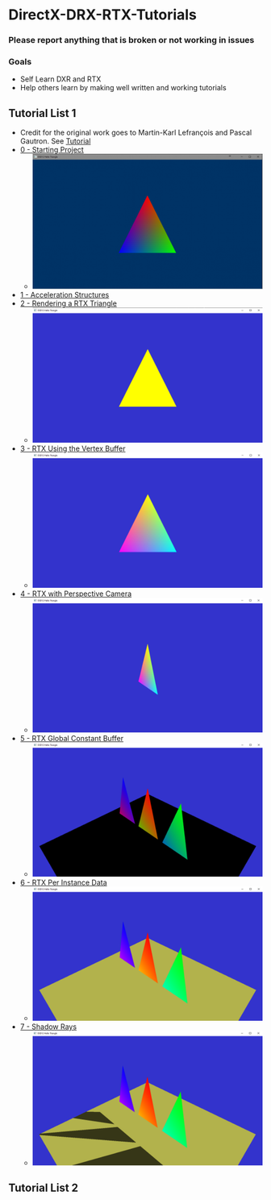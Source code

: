 # DirectX-DRX-RTX-Tutorials

### Please report anything that is broken or not working in issues
### Goals
   * Self Learn DXR and RTX
   * Help others learn by making well written and working tutorials
## Tutorial List 1
* Credit for the original work goes to Martin-Karl Lefrançois and Pascal Gautron. See [Tutorial](https://developer.nvidia.com/rtx/raytracing/dxr/dx12-raytracing-tutorial-part-1)
* [0 - Starting Project](https://github.com/cpyburn/DirectX-RTX-Tutorials/tree/main/0%20-%20Starting%20Project)
    * ![](https://github.com/cpyburn/DirectX-RTX-Tutorials/blob/main/0%20-%20Starting%20Project/1.PNG)
* [1 - Acceleration Structures](https://github.com/cpyburn/DirectX-RTX-Tutorials/tree/main/1%20-%20Acceleration%20Structures)
* [2 - Rendering a RTX Triangle](https://github.com/cpyburn/DirectX-RTX-Tutorials/tree/main/2%20-%20Rendering%20a%20RTX%20Triangle)
    * ![](https://github.com/cpyburn/DirectX-RTX-Tutorials/blob/main/2%20-%20Rendering%20a%20RTX%20Triangle/14.1.PNG)
* [3 - RTX Using the Vertex Buffer](https://github.com/cpyburn/DirectX-RTX-Tutorials/tree/main/3%20-%20RTX%20Using%20the%20Vertex%20Buffer)
    * ![](https://github.com/cpyburn/DirectX-RTX-Tutorials/blob/main/3%20-%20RTX%20Using%20the%20Vertex%20Buffer/17.1.PNG)
* [4 - RTX with Perspective Camera](https://github.com/cpyburn/DirectX-RTX-Tutorials/tree/main/4%20-%20RTX%20with%20Perspective%20Camera)
   * ![](https://github.com/cpyburn/DirectX-RTX-Tutorials/blob/main/4%20-%20RTX%20with%20Perspective%20Camera/18.9.PNG)
* [5 - RTX Global Constant Buffer](https://github.com/cpyburn/DirectX-RTX-Tutorials/tree/main/5%20-%20RTX%20Global%20Constant%20Buffer)
  * ![](https://github.com/cpyburn/DirectX-RTX-Tutorials/blob/main/5%20-%20RTX%20Global%20Constant%20Buffer/19.13.PNG)
* [6 - RTX Per Instance Data](https://github.com/cpyburn/DirectX-RTX-Tutorials/tree/main/6%20-%20RTX%20Per%20Instance%20Data)
  * ![](https://github.com/cpyburn/DirectX-RTX-Tutorials/blob/main/6%20-%20RTX%20Per%20Instance%20Data/20.9.PNG)
* [7 - Shadow Rays](https://github.com/cpyburn/DirectX-RTX-Tutorials/tree/main/7%20-%20RTX%20Shadows)
  * ![](https://github.com/cpyburn/DirectX-RTX-Tutorials/blob/main/7%20-%20RTX%20Shadows/21.6.PNG)
## Tutorial List 2

